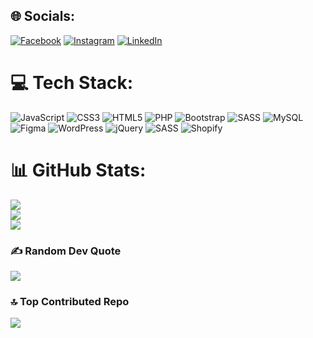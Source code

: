 
## 🌐 Socials:
[![Facebook](https://img.shields.io/badge/Facebook-%231877F2.svg?logo=Facebook&logoColor=white)](https://facebook.com/touseef.ali.01) [![Instagram](https://img.shields.io/badge/Instagram-%23E4405F.svg?logo=Instagram&logoColor=white)](https://instagram.com/touseef_ali_) [![LinkedIn](https://img.shields.io/badge/LinkedIn-%230077B5.svg?logo=linkedin&logoColor=white)](https://linkedin.com/in/touseefalichohan) 

# 💻 Tech Stack:
![JavaScript](https://img.shields.io/badge/javascript-%23323330.svg?style=for-the-badge&logo=javascript&logoColor=%23F7DF1E) ![CSS3](https://img.shields.io/badge/css3-%231572B6.svg?style=for-the-badge&logo=css3&logoColor=white) ![HTML5](https://img.shields.io/badge/html5-%23E34F26.svg?style=for-the-badge&logo=html5&logoColor=white) ![PHP](https://img.shields.io/badge/php-%23777BB4.svg?style=for-the-badge&logo=php&logoColor=white) ![Bootstrap](https://img.shields.io/badge/bootstrap-%238511FA.svg?style=for-the-badge&logo=bootstrap&logoColor=white) ![SASS](https://img.shields.io/badge/SASS-hotpink.svg?style=for-the-badge&logo=SASS&logoColor=white) ![MySQL](https://img.shields.io/badge/mysql-4479A1.svg?style=for-the-badge&logo=mysql&logoColor=white) ![Figma](https://img.shields.io/badge/figma-%23F24E1E.svg?style=for-the-badge&logo=figma&logoColor=white) ![WordPress](https://img.shields.io/badge/WordPress-%23117AC9.svg?style=for-the-badge&logo=WordPress&logoColor=white) ![jQuery](https://img.shields.io/badge/jquery-%230769AD.svg?style=for-the-badge&logo=jquery&logoColor=white) ![SASS](https://img.shields.io/badge/SASS-hotpink.svg?style=for-the-badge&logo=SASS&logoColor=white) ![Shopify](https://touseefali.42web.io/wp-content/pngegg.png)
# 📊 GitHub Stats:
![](https://github-readme-stats.vercel.app/api?username=touseefali01&theme=dark&hide_border=false&include_all_commits=false&count_private=false)<br/>
![](https://github-readme-streak-stats.herokuapp.com/?user=touseefali01&theme=dark&hide_border=false)<br/>
![](https://github-readme-stats.vercel.app/api/top-langs/?username=touseefali01&theme=dark&hide_border=false&include_all_commits=false&count_private=false&layout=compact)

### ✍️ Random Dev Quote
![](https://quotes-github-readme.vercel.app/api?type=horizontal&theme=radical)

### 🔝 Top Contributed Repo
![](https://github-contributor-stats.vercel.app/api?username=touseefali01&limit=5&theme=dark&combine_all_yearly_contributions=true)

<!-- Proudly created with GPRM ( https://gprm.itsvg.in ) -->
